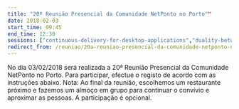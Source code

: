 ```yaml
---
title: "20ª Reunião Presencial da Comunidade NetPonto no Porto""
date: 2018-02-03
start_time: 09:45
end_time: 12:30
sessions: ["continuous-delivery-for-desktop-applications","duality-between-clr-and-jvm"]
redirect_from: /reuniao/20a-reuniao-presencial-da-comunidade-netponto-no-porto/
---
```

No dia 03/02/2018 será realizada a 20ª Reunião Presencial da Comunidade NetPonto no Porto. Para participar, efectue o registo de acordo com as instruções abaixo.
Nota: Ao final da reunião, escolhemos um restaurante próximo e fazemos um almoço em grupo para continuar o convívio e aproximar as pessoas. A participação é opcional.
